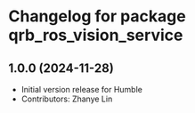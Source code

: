 # Changelog for package qrb_ros_vision_service

## 1.0.0 (2024-11-28)

- Initial version release for Humble
- Contributors: Zhanye Lin